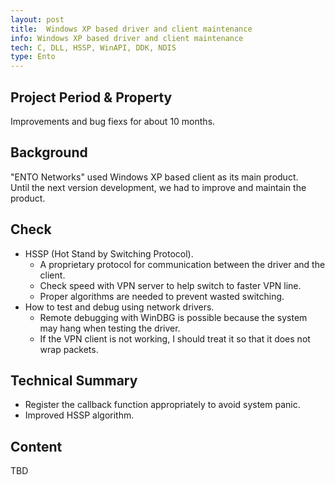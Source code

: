 ```yaml
---
layout: post
title:  Windows XP based driver and client maintenance
info: Windows XP based driver and client maintenance 
tech: C, DLL, HSSP, WinAPI, DDK, NDIS
type: Ento
---
```


## Project Period & Property
Improvements and bug fiexs for about 10 months.


## Background
"ENTO Networks" used Windows XP based client as its main product.  
Until the next version development, we had to improve and maintain the product.  
 

## Check
- HSSP (Hot Stand by Switching Protocol).
  - A proprietary protocol for communication between the driver and the client.
  - Check speed with VPN server to help switch to faster VPN line.
  - Proper algorithms are needed to prevent wasted switching.
- How to test and debug using network drivers.
  - Remote debugging with WinDBG is possible because the system may hang when testing the driver.
  - If the VPN client is not working, I should treat it so that it does not wrap packets.


## Technical Summary
- Register the callback function appropriately to avoid system panic.
- Improved HSSP algorithm.


## Content
TBD
